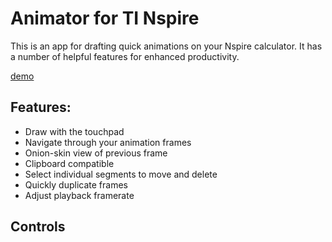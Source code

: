 # Animator for TI Nspire
This is an app for drafting quick animations on your Nspire calculator.
It has a number of helpful features for enhanced productivity.

[demo]("https://github.com/mattrossman/nspire-animator/blob/master/img/demo.gif" "Demonstration")

## Features:
- Draw with the touchpad
- Navigate through your animation frames
- Onion-skin view of previous frame
- Clipboard compatible
- Select individual segments to move and delete
- Quickly duplicate frames
- Adjust playback framerate

## Controls